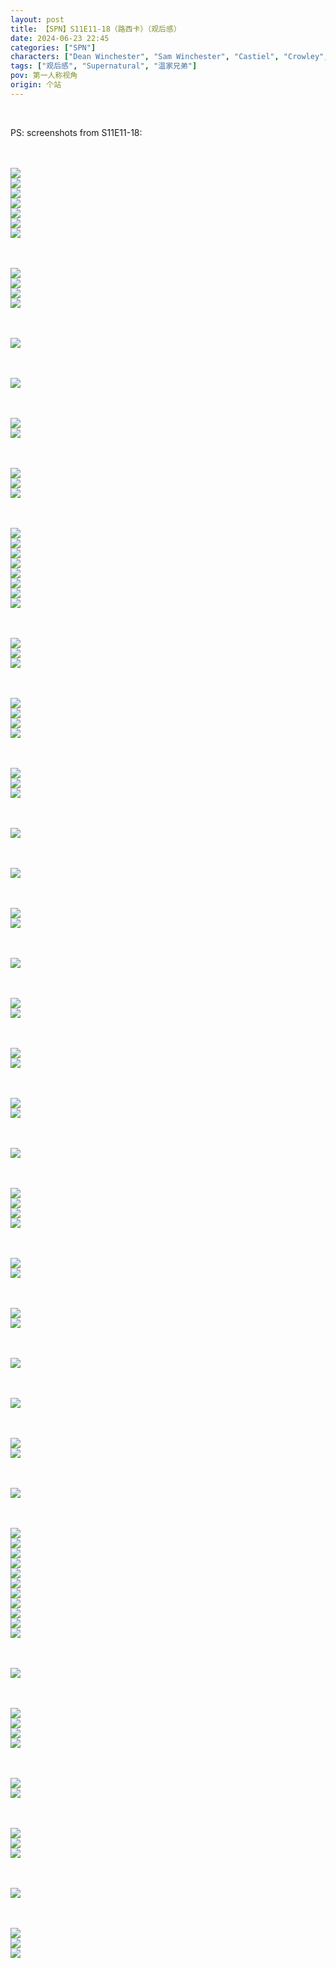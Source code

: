 ```yaml
---
layout: post
title: 【SPN】S11E11-18（路西卡）（观后感）
date: 2024-06-23 22:45
categories: ["SPN"]
characters: ["Dean Winchester", "Sam Winchester", "Castiel", "Crowley", "Lucifer"]
tags: ["观后感", "Supernatural", "温家兄弟"]
pov: 第一人称视角
origin: 个站
---
```


<br>

PS: screenshots from S11E11-18:

<br><br>
![](/assets/images/SPN/2024-06-21-SPN-1111-1.jpg)
<br>
![](/assets/images/SPN/2024-06-21-SPN-1111-2.jpg)
<br>
![](/assets/images/SPN/2024-06-21-SPN-1111-3.jpg)
<br>
![](/assets/images/SPN/2024-06-21-SPN-1111-4.jpg)
<br>
![](/assets/images/SPN/2024-06-21-SPN-1111-5.jpg)
<br>
![](/assets/images/SPN/2024-06-21-SPN-1111-6.jpg)
<br>
![](/assets/images/SPN/2024-06-21-SPN-1111-7.jpg)
<br>

<br><br>
![](/assets/images/SPN/2024-06-21-SPN-1112-1.jpg)
<br>
![](/assets/images/SPN/2024-06-21-SPN-1112-3.jpg)
<br>
![](/assets/images/SPN/2024-06-21-SPN-1112-4.jpg)
<br>
![](/assets/images/SPN/2024-06-21-SPN-1112-5.jpg)
<br>

<br><br>
![](/assets/images/SPN/2024-06-21-SPN-1112-2.jpg)
<br>

<br><br>
![](/assets/images/SPN/2024-06-21-SPN-1113-1.jpg)
<br>

<br><br>
![](/assets/images/SPN/2024-06-21-SPN-1113-2.jpg)
<br>
![](/assets/images/SPN/2024-06-21-SPN-1113-3.jpg)
<br>

<br><br>
![](/assets/images/SPN/2024-06-22-SPN-1114-1.jpg)
<br>
![](/assets/images/SPN/2024-06-22-SPN-1114-2.jpg)
<br>
![](/assets/images/SPN/2024-06-22-SPN-1114-3.jpg)
<br>

<br><br>
![](/assets/images/SPN/2024-06-22-SPN-1114-4.jpg)
<br>
![](/assets/images/SPN/2024-06-22-SPN-1114-5.jpg)
<br>
![](/assets/images/SPN/2024-06-22-SPN-1114-6.jpg)
<br>
![](/assets/images/SPN/2024-06-22-SPN-1114-7.jpg)
<br>
![](/assets/images/SPN/2024-06-22-SPN-1114-8.jpg)
<br>
![](/assets/images/SPN/2024-06-22-SPN-1114-9.jpg)
<br>
![](/assets/images/SPN/2024-06-22-SPN-1114-10.jpg)
<br>
![](/assets/images/SPN/2024-06-22-SPN-1114-11.jpg)
<br>

<br><br>
![](/assets/images/SPN/2024-06-22-SPN-1114-12.jpg)
<br>
![](/assets/images/SPN/2024-06-22-SPN-1114-13.jpg)
<br>
![](/assets/images/SPN/2024-06-22-SPN-1114-14.jpg)
<br>

<br><br>
![](/assets/images/SPN/2024-06-22-SPN-1114-15.jpg)
<br>
![](/assets/images/SPN/2024-06-22-SPN-1114-16.jpg)
<br>
![](/assets/images/SPN/2024-06-22-SPN-1114-17.jpg)
<br>
![](/assets/images/SPN/2024-06-22-SPN-1114-18.jpg)
<br>

<br><br>
![](/assets/images/SPN/2024-06-22-SPN-1114-19.jpg)
<br>
![](/assets/images/SPN/2024-06-22-SPN-1114-20.jpg)
<br>
![](/assets/images/SPN/2024-06-22-SPN-1114-21.jpg)
<br>

<br><br>
![](/assets/images/SPN/2024-06-22-SPN-1114-22.jpg)
<br>

<br><br>
![](/assets/images/SPN/2024-06-22-SPN-1114-23.jpg)
<br>

<br><br>
![](/assets/images/SPN/2024-06-22-SPN-1114-24.jpg)
<br>
![](/assets/images/SPN/2024-06-22-SPN-1114-25.jpg)
<br>

<br><br>
![](/assets/images/SPN/2024-06-22-SPN-1114-26.jpg)
<br>

<br><br>
![](/assets/images/SPN/2024-06-22-SPN-1115-1.jpg)
<br>
![](/assets/images/SPN/2024-06-22-SPN-1115-2.jpg)
<br>

<br><br>
![](/assets/images/SPN/2024-06-22-SPN-1115-3.jpg)
<br>
![](/assets/images/SPN/2024-06-22-SPN-1115-4.jpg)
<br>

<br><br>
![](/assets/images/SPN/2024-06-22-SPN-1115-5.jpg)
<br>
![](/assets/images/SPN/2024-06-22-SPN-1115-6.jpg)
<br>

<br><br>
![](/assets/images/SPN/2024-06-22-SPN-1115-7.jpg)
<br>

<br><br>
![](/assets/images/SPN/2024-06-22-SPN-1115-8.jpg)
<br>
![](/assets/images/SPN/2024-06-22-SPN-1115-9.jpg)
<br>
![](/assets/images/SPN/2024-06-22-SPN-1115-10.jpg)
<br>
![](/assets/images/SPN/2024-06-22-SPN-1115-11.jpg)
<br>

<br><br>
![](/assets/images/SPN/2024-06-22-SPN-1116-1.jpg)
<br>
![](/assets/images/SPN/2024-06-22-SPN-1116-2.jpg)
<br>

<br><br>
![](/assets/images/SPN/2024-06-22-SPN-1116-3.jpg)
<br>
![](/assets/images/SPN/2024-06-22-SPN-1116-4.jpg)
<br>

<br><br>
![](/assets/images/SPN/2024-06-22-SPN-1116-5.jpg)
<br>

<br><br>
![](/assets/images/SPN/2024-06-22-SPN-1116-6.jpg)
<br>

<br><br>
![](/assets/images/SPN/2024-06-23-SPN-1117-1.jpg)
<br>
![](/assets/images/SPN/2024-06-23-SPN-1117-2.jpg)
<br>

<br><br>
![](/assets/images/SPN/2024-06-23-SPN-1118-1.jpg)
<br>

<br><br>
![](/assets/images/SPN/2024-06-23-SPN-1118-2.jpg)
<br>
![](/assets/images/SPN/2024-06-23-SPN-1118-3.jpg)
<br>
![](/assets/images/SPN/2024-06-23-SPN-1118-4.jpg)
<br>
![](/assets/images/SPN/2024-06-23-SPN-1118-5.jpg)
<br>
![](/assets/images/SPN/2024-06-23-SPN-1118-6.jpg)
<br>
![](/assets/images/SPN/2024-06-23-SPN-1118-7.jpg)
<br>
![](/assets/images/SPN/2024-06-23-SPN-1118-8.jpg)
<br>
![](/assets/images/SPN/2024-06-23-SPN-1118-9.jpg)
<br>
![](/assets/images/SPN/2024-06-23-SPN-1118-10.jpg)
<br>
![](/assets/images/SPN/2024-06-23-SPN-1118-12.jpg)
<br>
![](/assets/images/SPN/2024-06-23-SPN-1118-13.jpg)
<br>

<br><br>
![](/assets/images/SPN/2024-06-23-SPN-1118-11.jpg)
<br>

<br><br>
![](/assets/images/SPN/2024-06-23-SPN-1118-14.jpg)
<br>
![](/assets/images/SPN/2024-06-23-SPN-1118-15.jpg)
<br>
![](/assets/images/SPN/2024-06-23-SPN-1118-16.jpg)
<br>
![](/assets/images/SPN/2024-06-23-SPN-1118-17.jpg)
<br>

<br><br>
![](/assets/images/SPN/2024-06-23-SPN-1118-18.jpg)
<br>
![](/assets/images/SPN/2024-06-23-SPN-1118-19.jpg)
<br>

<br><br>
![](/assets/images/SPN/2024-06-23-SPN-1118-20.jpg)
<br>
![](/assets/images/SPN/2024-06-23-SPN-1118-21.jpg)
<br>
![](/assets/images/SPN/2024-06-23-SPN-1118-22.jpg)
<br>

<br><br>
![](/assets/images/SPN/2024-06-23-SPN-1118-23.jpg)
<br>

<br><br>
![](/assets/images/SPN/2024-06-23-SPN-1118-24.jpg)
<br>
![](/assets/images/SPN/2024-06-23-SPN-1118-25.jpg)
<br>
![](/assets/images/SPN/2024-06-23-SPN-1118-26.jpg)
<br>
